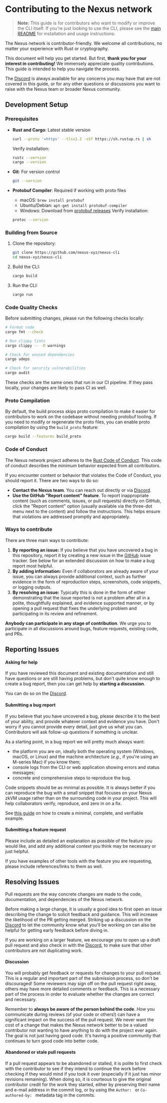 # Contributing to the Nexus network

> **Note:** This guide is for contributors who want to modify or improve the CLI itself. If you're just looking to use the CLI, please see the [main README](README.md) for installation and usage instructions.

The Nexus network is contributor-friendly.
We welcome all contributions, no matter your experience with Rust or cryptography.

This document will help you get started. But first, **thank you for your interest in contributing!** We immensely appreciate quality contributions. This guide is intended to help you navigate the process.

The [Discord][discord] is always available for any concerns you may have that are not covered in this guide, or for any other questions or discussions you want to raise with the Nexus team or broader Nexus community.

## Development Setup

### Prerequisites

- **Rust and Cargo**: Latest stable version
  ```bash
  curl --proto '=https' --tlsv1.2 -sSf https://sh.rustup.rs | sh
  ```
  Verify installation:
  ```bash
  rustc --version
  cargo --version
  ```

- **Git**: For version control
  ```bash
  git --version
  ```

- **Protobuf Compiler**: Required if working with proto files
    - macOS: `brew install protobuf`
    - Ubuntu/Debian: `apt-get install protobuf-compiler`
    - Windows: Download from [protobuf releases](https://github.com/protocolbuffers/protobuf/releases)
      Verify installation:
  ```bash
  protoc --version
  ```

### Building from Source

1. Clone the repository:
   ```bash
   git clone https://github.com/nexus-xyz/nexus-cli
   cd nexus-xyz/nexus-cli
   ```

2. Build the CLI:
   ```bash
   cargo build
   ```

3. Run the CLI:
   ```bash
   cargo run
   ```

### Code Quality Checks

Before submitting changes, please run the following checks locally:

```bash
# Format code
cargo fmt --check

# Run clippy lints
cargo clippy -- -D warnings

# Check for unused dependencies
cargo udeps

# Check for security vulnerabilities
cargo audit
```

These checks are the same ones that run in our CI pipeline. If they pass locally, your
changes are likely to pass CI as well.

### Proto Compilation

By default, the build process skips proto compilation to make it easier for contributors to work on the codebase without needing protobuf tooling. If you need to modify or regenerate the proto files, you can enable proto compilation by using the `build_proto` feature:

```bash
cargo build --features build_proto
```

### Code of Conduct

The Nexus network project adheres to the [Rust Code of Conduct][rust-coc]. This code of conduct describes the _minimum_ behavior
expected from all contributors.

If you encounter content or behavior that violates the Code of Conduct, you should report it. There are two ways to do so:

* **Contact the Nexus team**. You can reach out directly or via [Discord](https://discord.com/invite/nexus-xyz).
* **Use the GitHub "Report content" feature**. To report inappropriate content (such as comments, issues, or pull requests) directly on GitHub, click the "Report content" option (usually available via the three-dot menu next to the content) and follow the instructions. This helps ensure that violations are addressed promptly and appropriately.

### Ways to contribute

There are three main ways to contribute:

1. **By reporting an issue:** If you believe that you have uncovered a bug in this repository, report it by creating a new issue in the [GitHub][gh] issue tracker. See below for an extended discussion on how to make a bug report most helpful.
2. **By adding information:** Even if collaborators are already aware of your issue, you can always provide additional context, such as further evidence in the form of reproduction steps, screenshots, code snippets, or logging outputs.
3. **By resolving an issue:** Typically this is done in the form of either demonstrating that the issue reported is not a problem after all in a polite, thoughtfully explained, and evidence supported manner, or by opening a pull request that fixes the underlying problem and participating in its review and refinement.

**Anybody can participate in any stage of contribution**. We urge you to participate in all discussions around bugs, feature requests, existing code, and PRs.

## Reporting Issues

#### Asking for help

If you have reviewed this document and existing documentation and still have questions or are still having problems, but don't quite know enough to create a bug report, then
you can get help by **starting a discussion**.

You can do so on the [Discord][discord].

#### Submitting a bug report

If you believe that you have uncovered a bug, please describe it to the best of your ability, and provide whatever context and evidence you have. Don't worry if you cannot provide every detail, just give us what you can. Contributors will ask follow-up questions if something is unclear.

As a starting point, in a bug report we will pretty much always want:

- the platform you are on, ideally both the operating system (Windows, macOS, or Linux) and the machine architecture (_e.g.,_ if you're using an M-series Mac) if you know them;
- console logs from the CLI or web application showing errors and status messages;
- concrete and comprehensive steps to reproduce the bug.

Code snippets should be as minimal as possible. It is always better if you can reproduce the bug with a small snippet that focuses on your Nexus zkVM usage rather than on the surrounding code in your project. This will help collaborators verify, reproduce, and zero in on a fix.

See [this guide][mcve] on how to create a minimal, complete, and verifiable example.

#### Submitting a feature request

Please include as detailed an explanation as possible of the feature you would like, and add any additional context you think may be necessary or just helpful.

If you have examples of other tools with the feature you are requesting, please include references/links to them as well.

## Resolving Issues

Pull requests are the way concrete changes are made to the code, documentation, and dependencies of the Nexus network.

Before making a large change, it is usually a good idea to first open an issue describing the change to solicit feedback and guidance.
This will increase the likelihood of the PR getting merged. Striking up a discussion on the [Discord][discord] to let the community know
what you'll be working on can also be helpful for getting early feedback before diving in.

If you are working on a larger feature, we encourage you to open up a draft pull request and also check in with the [Discord][discord], to make sure that other
contributors are not duplicating work.

#### Discussion

You will probably get feedback or requests for changes to your pull request.
This is a regular and important part of the submission process, so don't be discouraged! Some reviewers may sign off on the pull
request right away, others may have more detailed comments or feedback. This is a necessary part of the process in order
to evaluate whether the changes are correct and necessary.

Remember to **always be aware of the person behind the code**. _How_ you communicate during reviews (of your code or others!) can have a significant impact on the success
of the pull request. We never want the cost of a change that makes the Nexus network better to be a valued contributor not
wanting to have anything to do with the project ever again. The goal is not just having good code. It's having a positive community that continues to turn good code into better code.

#### Abandoned or stale pull requests

If a pull request appears to be abandoned or stalled, it is polite to first check with the contributor to see if they
intend to continue the work before checking if they would mind if you took it over (especially if it just has minor revisions
remaining). When doing so, it is courteous to give the original contributor credit for the work they started, either by
preserving their name and e-mail address in the commit log, or by using the `Author: ` or `Co-authored-by: ` metadata
tag in the commits.

[rust-coc]: https://github.com/rust-lang/rust/blob/master/CODE_OF_CONDUCT.md

[gh]: https://github.com/nexus-xyz/network-api

[discord]: https://discord.com/invite/nexus-xyz

[mcve]: https://stackoverflow.com/help/mcve

[reth-contributing]: https://github.com/paradigmxyz/reth/blob/main/CONTRIBUTING.md
